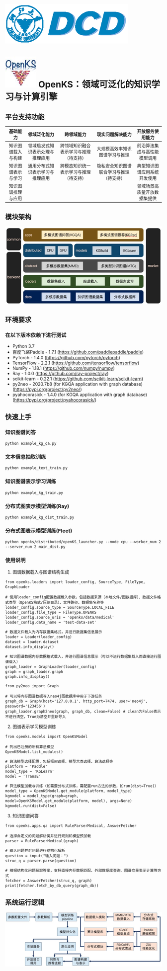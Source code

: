 ![dcd](./docs/pics/zjudcd.png)

# ![logo](./docs/pics/openkslogo.jpg) OpenKS：领域可泛化的知识学习与计算引擎

## 平台支持功能
| 基础能力 | 领域泛化能力 | 跨领域能力 | 现实问题解决能力 | 开放服务使用能力 |
| :----: | :----: | :----: | :----: | :----: |
| 知识图谱载入与构建 | 领域启发式知识表示处理与推理应用 | 跨领域知识融合表示学习与推理（待支持） | 大规模高效率知识图谱学习与推理 | 前沿算法集成与高性能模型调用 |
| 知识图谱表示与学习 | 通用分布式知识表示学习与推理应用 | 跨模态知识统一表示学习与推理（待支持） | 隐私安全知识图谱联合学习与推理（待支持） | 典型知识图谱应用系统开发使用 |
| 知识图谱推理与应用 |  |  |  | 领域场景高质量开放数据集提供 |

## 模块架构
![architect](./docs/pics/architect.jpg)

## 环境要求
### 在以下版本依赖下进行测试
- Python 3.7
- 百度飞桨Paddle - 1.7.1 (https://github.com/paddlepaddle/paddle)
- PyTorch - 1.4.0 (https://github.com/pytorch/pytorch)
- TensorFlow - 2.2.1 (https://github.com/tensorflow/tensorflow)
- NumPy - 1.18.1 (https://github.com/numpy/numpy)
- Ray - 1.0.0 (https://github.com/ray-project/ray)
- scikit-learn - 0.22.1 (https://github.com/scikit-learn/scikit-learn)
- py2neo - 2020.7b8 (for KGQA application with graph database)(https://pypi.org/project/py2neo/)
- pyahocorasick - 1.4.0 (for KGQA application with graph database)(https://pypi.org/project/pyahocorasick/)

## 快速上手
### 知识图谱问答
```
python example_kg_qa.py
```

### 文本信息抽取训练
```
python example_text_train.py
```

### 知识图谱表示学习训练
```
python example_kg_train.py
```

### 分布式图表示模型训练(Ray)
```
python example_kg_dist_train.py
```

### 分布式图表示模型训练(Fleet)
```
python openks/distributed/openKS_launcher.py --mode cpu --worker_num 2 --server_num 2 main_dist.py
```

### 使用说明
1. 图谱数据载入与图谱结构生成
```
from openks.loaders import loader_config, SourceType, FileType, GraphLoader

# 使用loader_config配置数据载入参数，包括数据来源（本地文件/图数据库）、数据文件格式类型（OpenKS格式/压缩目录）、文件路径、数据集名称等
loader_config.source_type = SourceType.LOCAL_FILE
loader_config.file_type = FileType.OPENKS
loader_config.source_uris = 'openks/data/medical'
loader_config.data_name = 'test-data-set'
```
```
# 数据文件载入为内存数据集格式，并进行数据集信息展示
loader = Loader(loader_config)
dataset = loader.dataset
dataset.info_display()
```
```
# 知识图谱数据内存数据格式载入，并进行图谱信息展示（可以不进行数据集载入而直接进行图谱载入）
graph_loader = GraphLoader(loader_config)
graph = graph_loader.graph
graph.info_display()
```
```
from py2neo import Graph

# 可以将内存图谱数据写入neo4j图数据库中用于下游任务
graph_db = Graph(host='127.0.0.1', http_port=7474, user='neo4j', password='123456')
graph_loader.graph2neo(graph, graph_db, clean=False) # clean为False表示不进行清空，True为清空并重新导入
```
2. 图谱表示学习模型训练
```
from openks.models import OpenKSModel

# 列出已注册的所有算法模型
OpenKSModel.list_modules()
```
```
# 算法模型选择配置，包括框架选择、模型大类选择、算法选择等
platform = 'Paddle'
model_type = 'KGLearn'
model = 'TransE'
```
```
# 算法模型加载与训练（如需要分布式训练，需配置run方法的参数，如run(dist=True)）
model_type = OpenKSModel.get_module(platform, model_type)
kgmodel = model_type(graph=graph, model=OpenKSModel.get_module(platform, model), args=None)
kgmodel.run(dist=False)
```
3. 知识图谱问答
```
from openks.apps.qa import RuleParserMedical, AnswerFetcher

# 选择自定义的问题解析类并进行规则和模型预加载
parser = RuleParserMedical(graph)
```
```
# 输入问题并对问题进行结构化解析
question = input("输入问题：")
struc_q = parser.parse(question)
```
```
# 根据结构化问题获取答案，支持直接内存数据匹配、外部数据库查询、图谱向量表示计算等方式
fetcher = AnswerFetcher(struc_q, graph)
print(fetcher.fetch_by_db_query(graph_db))
```

## 系统运行逻辑
![pipeline](./docs/pics/running_steps.jpg)
